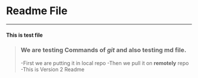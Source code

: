 # Readme File
-------------

#### This is test file

>### We are testing **Commands** of ***git*** and also testing   **md** file.
>-First we are putting it in local repo
>-Then we pull it on **remotely** repo
>-This is Version 2 Readme